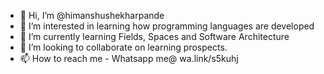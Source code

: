 - 👋 Hi, I’m @himanshushekharpande
- 👀 I’m interested in learning how programming languages are developed
- 🌱 I’m currently learning Fields, Spaces and Software Architecture
- 💞️ I’m looking to collaborate on learning prospects.
- 📫 How to reach me - Whatsapp me@ wa.link/s5kuhj

<!---
himanshushekharpande/himanshushekharpande is a ✨ special ✨ repository because its `README.md` (this file) appears on your GitHub profile.
You can click the Preview link to take a look at your changes.
--->
